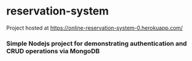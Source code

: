 # reservation-system
Project hosted at https://online-reservation-system-0.herokuapp.com/


<h3>Simple Nodejs project for demonstrating authentication and CRUD operations via MongoDB </h3>
